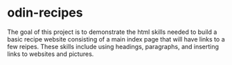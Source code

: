 # odin-recipes

The goal of this project is to demonstrate the html skills needed to build a basic recipe website consisting of a main index page that will have links to a few reipes. These skills include using headings, paragraphs, and inserting links to websites and pictures.